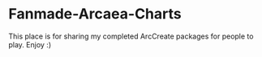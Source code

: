 # Fanmade-Arcaea-Charts
This place is for sharing my completed ArcCreate packages for people to play. Enjoy :)
